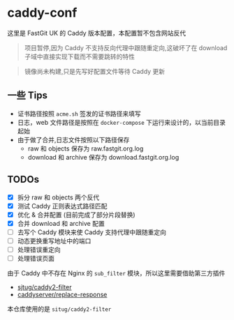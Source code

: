 # caddy-conf

这里是 FastGit UK 的 Caddy 版本配置，本配置暂不包含网站反代

> 项目暂停,因为 Caddy 不支持反向代理中跟随重定向,这破坏了在 download 子域中直接实现下载而不需要跳转的特性

> 镜像尚未构建,只是先写好配置文件等待 Caddy 更新

## 一些 Tips

- 证书路径按照 `acme.sh` 签发的证书路径来填写
- 日志，web 文件路径是按照在 `docker-compose` 下运行来设计的，以当前目录起始
- 由于做了合并,日志文件按照以下路径保存
  - raw 和 objects 保存为 raw.fastgit.org.log
  - download 和 archive 保存为 download.fastgit.org.log

## TODOs

- [x] 拆分 raw 和 objects 两个反代
- [x] 测试 Caddy 正则表达式路径匹配
- [x] 优化 & 合并配置 (目前完成了部分片段替换)
- [x] 合并 download 和 archive 配置
- [ ] 去写个 Caddy 模块来使 Caddy 支持代理中跟随重定向
- [ ] 动态更换重写地址中的端口
- [ ] 处理错误重定向
- [ ] 处理错误页面

由于 Caddy 中不存在 Nginx 的 `sub_filter` 模块，所以这里需要借助第三方插件

- [sjtug/caddy2-filter](https://github.com/sjtug/caddy2-filter)
- [caddyserver/replace-response](https://github.com/caddyserver/replace-response)

本仓库使用的是 `situg/caddy2-filter`

